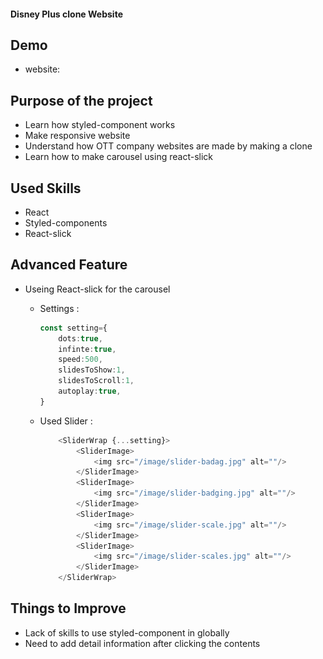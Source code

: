 #### Disney Plus clone Website

## Demo

- website:

## Purpose of the project
- Learn how styled-component works
- Make responsive website
- Understand how OTT company websites are made by making a clone
- Learn how to make carousel using react-slick

## Used Skills
- React
- Styled-components
- React-slick

## Advanced Feature
- Useing React-slick for the carousel

    - Settings : 
        ```ts
        const setting={
            dots:true,
            infinte:true,
            speed:500,
            slidesToShow:1,
            slidesToScroll:1,
            autoplay:true,
        }
        ``` 

    - Used Slider : 
        ```ts
            <SliderWrap {...setting}>
                <SliderImage>
                    <img src="/image/slider-badag.jpg" alt=""/>
                </SliderImage>
                <SliderImage>
                    <img src="/image/slider-badging.jpg" alt=""/>
                </SliderImage>
                <SliderImage>
                    <img src="/image/slider-scale.jpg" alt=""/>
                </SliderImage>
                <SliderImage>
                    <img src="/image/slider-scales.jpg" alt=""/>
                </SliderImage>
            </SliderWrap>
        ```


## Things to Improve

- Lack of skills to use styled-component in globally
- Need to add detail information after clicking the contents
